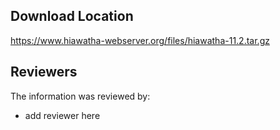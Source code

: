 ## Download Location

https://www.hiawatha-webserver.org/files/hiawatha-11.2.tar.gz


## Reviewers

The information was reviewed by:

* add reviewer here
